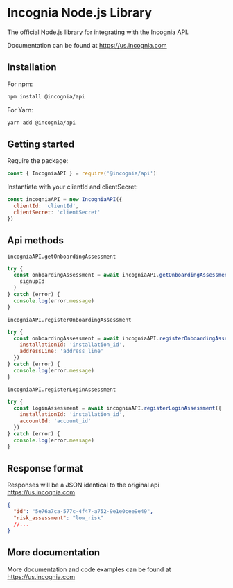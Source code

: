 # Incognia Node.js Library

The official Node.js library for integrating with the Incognia API.

Documentation can be found at <https://us.incognia.com>

## Installation

For npm:

```sh
npm install @incognia/api
```

For Yarn:

```sh
yarn add @incognia/api
```

## Getting started

Require the package:

```js
const { IncogniaAPI } = require('@incognia/api')
```

Instantiate with your clientId and clientSecret:

```js
const incogniaAPI = new IncogniaAPI({
  clientId: 'clientId',
  clientSecret: 'clientSecret'
})
```

## Api methods

`incogniaAPI.getOnboardingAssessment`

```js
try {
  const onboardingAssessment = await incogniaAPI.getOnboardingAssessment(
    signupId
  )
} catch (error) {
  console.log(error.message)
}
```

`incogniaAPI.registerOnboardingAssessment`

```js
try {
  const onboardingAssessment = await incogniaAPI.registerOnboardingAssessment({
    installationId: 'installation_id',
    addressLine: 'address_line'
  })
} catch (error) {
  console.log(error.message)
}
```

`incogniaAPI.registerLoginAssessment`

```js
try {
  const loginAssessment = await incogniaAPI.registerLoginAssessment({
    installationId: 'installation_id',
    accountId: 'account_id'
  })
} catch (error) {
  console.log(error.message)
}
```

## Response format

Responses will be a JSON identical to the original api <https://us.incognia.com>

```json
{
  "id": "5e76a7ca-577c-4f47-a752-9e1e0cee9e49",
  "risk_assessment": "low_risk"
  //...
}
```

## More documentation

More documentation and code examples can be found at <https://us.incognia.com>
